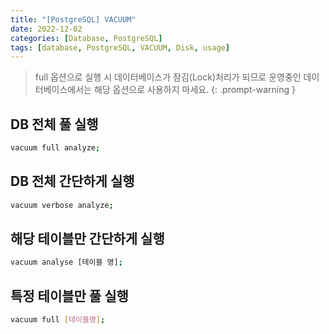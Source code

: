 ```yaml
---
title: "[PostgreSQL] VACUUM"
date: 2022-12-02
categories: [Database, PostgreSQL]
tags: [database, PostgreSQL, VACUUM, Disk, usage]
---
```


> full 옵션으로 실행 시 데이터베이스가 잠김(Lock)처리가 되므로 운영중인 데이터베이스에서는 해당 옵션으로 사용하지 마세요.
{: .prompt-warning }

## DB 전체 풀 실행

```bash
vacuum full analyze;
```

## DB 전체 간단하게 실행

```bash
vacuum verbose analyze;
```

## 해당 테이블만 간단하게 실행

```bash
vacuum analyse [테이블 명];
```

## 특정 테이블만 풀 실행

```bash
vacuum full [테이블명];
```